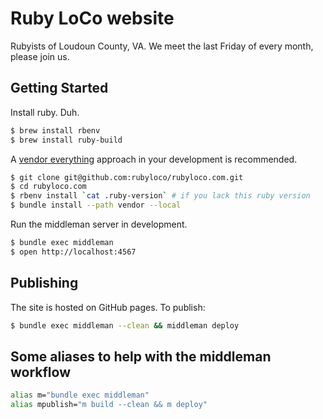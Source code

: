 # Ruby LoCo website

Rubyists of Loudoun County, VA. We meet the last Friday of every month, please join us.

## Getting Started

Install ruby. Duh.

```bash
$ brew install rbenv
$ brew install ruby-build
```
A
[vendor everything](http://ryan.mcgeary.org/2011/02/09/vendor-everything-still-applies/)
approach in your development is recommended.

```bash
$ git clone git@github.com:rubyloco/rubyloco.com.git
$ cd rubyloco.com
$ rbenv install `cat .ruby-version` # if you lack this ruby version
$ bundle install --path vendor --local
```

Run the middleman server in development.

```bash
$ bundle exec middleman
$ open http://localhost:4567
```

## Publishing

The site is hosted on GitHub pages. To publish:

```bash
$ bundle exec middleman --clean && middleman deploy
```

## Some aliases to help with the middleman workflow

```bash
alias m="bundle exec middleman"
alias mpublish="m build --clean && m deploy"
```

